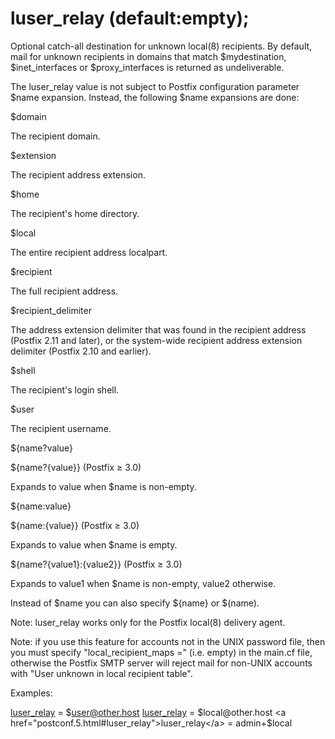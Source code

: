 # luser_relay (default:empty); 


Optional catch-all destination for unknown local(8) recipients.
By default, mail for unknown recipients in domains that match
$mydestination, $inet_interfaces or $proxy_interfaces is returned
as undeliverable.



The luser_relay value is not subject to Postfix configuration
parameter $name expansion. Instead, the following $name expansions
are done:




$domain

The recipient domain. 

$extension

The recipient address extension. 

$home

The recipient's home directory. 

$local

The entire recipient address localpart. 

$recipient

The full recipient address. 

$recipient_delimiter

The address extension delimiter that was found in the recipient
address (Postfix 2.11 and later), or the system-wide recipient
address extension delimiter (Postfix 2.10 and earlier). 

$shell

The recipient's login shell. 

$user

The recipient username. 

${name?value}

${name?{value}} (Postfix &ge; 3.0)

Expands to value when $name is non-empty. 

${name:value}

${name:{value}} (Postfix &ge; 3.0)

Expands to value when $name is empty. 

${name?{value1}:{value2}} (Postfix &ge; 3.0)

Expands to value1 when $name is non-empty,
value2 otherwise. 




Instead of $name you can also specify ${name} or $(name).



Note: luser_relay works only for the Postfix local(8) delivery agent.



Note: if you use this feature for accounts not in the UNIX password
file, then you must specify "local_recipient_maps =" (i.e. empty)
in the main.cf file, otherwise the Postfix SMTP server will reject mail
for non-UNIX accounts with "User unknown in local recipient table".



Examples:



<a href="postconf.5.html#luser_relay">luser_relay</a> = $user@other.host
<a href="postconf.5.html#luser_relay">luser_relay</a> = $local@other.host
<a href="postconf.5.html#luser_relay">luser_relay</a> = admin+$local




